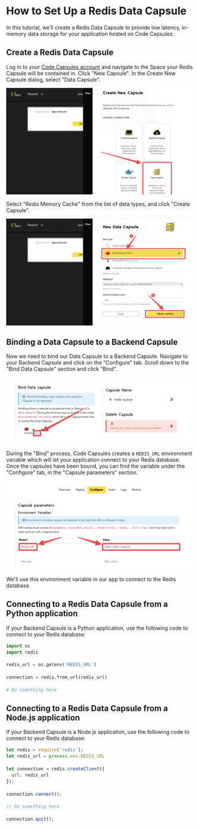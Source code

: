 # How to Set Up a Redis Data Capsule

In this tutorial, we’ll create a Redis Data Capsule to provide low latency, in-memory data storage for your application hosted on Code Capsules.

## Create a Redis Data Capsule

Log in to your [Code Capsules account](https://codecapsules.io/) and navigate to the Space your Redis Capsule will be contained in. Click "New Capsule". In the Create New Capsule dialog, select "Data Capsule".

![CreateDataCapsule](../assets/reference/redis_capsule/create_data_capsule.png)

Select "Redis Memory Cache" from the list of data types, and click "Create Capsule".

![SelectDatabase](../assets/reference/redis_capsule/select_database.png)

## Binding a Data Capsule to a Backend Capsule

Now we need to bind our Data Capsule to a Backend Capsule. Navigate to your Backend Capsule and click on the "Configure" tab. Scroll down to the "Bind Data Capsule" section and click "Bind".

![BindCapsule](../assets/reference/redis_capsule/bind_redis_capsule.png)

During the "Bind" process, Code Capsules creates a `REDIS_URL` environment variable which will let your application connect to your Redis database. Once the capsules have been bound, you can find the variable under the "Configure" tab, in the "Capsule parameters" section.

![RedisUrl](../assets/reference/redis_capsule/redis_url.png)

We'll use this environment variable in our app to connect to the Redis database.


## Connecting to a Redis Data Capsule from a Python application

If your Backend Capsule is a Python application, use the following code to connect to your Redis database:

```python
import os
import redis

redis_url = os.getenv('REDIS_URL')

connection = redis.from_url(redis_url)

# Do something here
```

## Connecting to a Redis Data Capsule from a Node.js application

If your Backend Capsule is a Node.js application, use the following code to connect to your Redis database:

```js
let redis = require('redis');
let redis_url = process.env.REDIS_URL

let connection = redis.createClient({
  url: redis_url
});

connection.connect();

// Do something here 

connection.quit();
```
